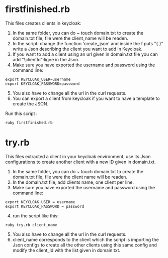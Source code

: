 # firstfinished.rb

This files creates clients in keycloak:
1. In the same folder, you can do ~ touch domain.txt to create the domain.txt file, file were the client_name will be readen.
2. In the script: change the function 'create_json' and inside the f.puts "{    }" write a Json describing the client you want to add in Keycloak.
3. If you want to add a client using an url given in domain.txt file you can add  "\clientId\":ligne  in the Json.
4. Make sure you have exported the username and password using the command line:
```
export KEYCLOAK_USER=username
export KEYCLOAK_PASSWORD=password
```
5. You also have to change all the url in the curl requests.
6. You can export a client from keycloak if you want to have a template to create the JSON.

Run this script : 
````
ruby firstfinished.rb
````



# try.rb

This files extracted a client in your keycloak environment, use its Json configurations to create another client with a new ID given in domain.txt.
1. In the same folder, you can do ~ touch domain.txt to create the domain.txt file, file were the client name will be readen.
2. In the domain.txt file, add clients name, one client per line.
3. Make sure you have exported the username and password using the command line:
```
export KEYCLOAK_USER = username
export KEYCLOAK_PASSWORD = password
```
4. run the script like this:
````
ruby try.rb client_name
````
5. You also have to change all the url in the curl requests.
6. client_name corresponds to the client which the script is importing the Json configs to create all the other clients using this same config and modify the client_id with the list given in domain.txt.
